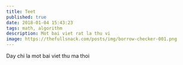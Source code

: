 ```yaml
---
title: Teet
published: true
date: 2018-01-04 15:43:23
tags: math, algorithm
description: Mot bai viet rat la thu vi
image: https://thefullsnack.com/posts/img/borrow-checker-001.png
---
```

Day chi la mot bai viet thu ma thoi
